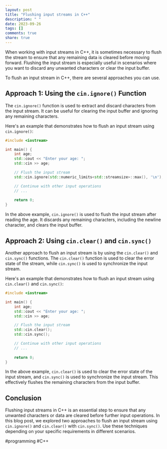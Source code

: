 ```yaml
---
layout: post
title: "Flushing input streams in C++"
description: " "
date: 2023-09-26
tags: []
comments: true
share: true
---
```


When working with input streams in C++, it is sometimes necessary to flush the stream to ensure that any remaining data is cleared before moving forward. Flushing the input stream is especially useful in scenarios where you want to discard any unwanted characters or clear the input buffer.

To flush an input stream in C++, there are several approaches you can use.

## Approach 1: Using the `cin.ignore()` Function

The `cin.ignore()` function is used to extract and discard characters from the input stream. It can be useful for clearing the input buffer and ignoring any remaining characters.

Here's an example that demonstrates how to flush an input stream using `cin.ignore()`:

```cpp
#include <iostream>

int main() {
    int age;
    std::cout << "Enter your age: ";
    std::cin >> age;

    // Flush the input stream
    std::cin.ignore(std::numeric_limits<std::streamsize>::max(), '\n');

    // Continue with other input operations
    // ...
    
    return 0;
}
```

In the above example, `cin.ignore()` is used to flush the input stream after reading the age. It discards any remaining characters, including the newline character, and clears the input buffer.

## Approach 2: Using `cin.clear()` and `cin.sync()`

Another approach to flush an input stream is by using the `cin.clear()` and `cin.sync()` functions. The `cin.clear()` function is used to clear the error state of the stream, while `cin.sync()` is used to synchronize the input stream.

Here's an example that demonstrates how to flush an input stream using `cin.clear()` and `cin.sync()`:

```cpp
#include <iostream>

int main() {
    int age;
    std::cout << "Enter your age: ";
    std::cin >> age;

    // Flush the input stream
    std::cin.clear();
    std::cin.sync();

    // Continue with other input operations
    // ...
    
    return 0;
}
```

In the above example, `cin.clear()` is used to clear the error state of the input stream, and `cin.sync()` is used to synchronize the input stream. This effectively flushes the remaining characters from the input buffer.

## Conclusion

Flushing input streams in C++ is an essential step to ensure that any unwanted characters or data are cleared before further input operations. In this blog post, we explored two approaches to flush an input stream using `cin.ignore()` and `cin.clear()` with `cin.sync()`. Use these techniques depending on your specific requirements in different scenarios.

#programming #C++